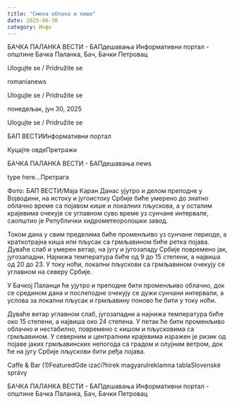 ```yaml
---
title: "Смена облака и кише"
date: 2025-06-30
category: Инфо
---
```


БАЧКА ПАЛАНКА ВЕСТИ - БАПдешавања Информативни портал - општине Бачка Паланка, Бач, Бачки Петровац

Ulogujte se / Pridružite se

romanianews

Ulogujte se / Pridružite se

понедељак, јун 30, 2025

Ulogujte se / Pridružite se

БАП ВЕСТИИнформативни портал

Куцајте овдеПретражи

БАЧКА ПАЛАНКА ВЕСТИ - БАПдешавања news

type here...Претрага

Фото: БАП ВЕСТИ/Маја Каран
            Данас ујутро и делом преподне у Војводини, на истоку и југоистоку Србије биће умерено до знатно облачно време са појавом кише и локалних пљускова, а у осталим крајевима очекује се углавном суво време уз сунчане интервале, саопштио је Републички хидрометеоролошки завод.

Током дана у свим пределима биће променљиво уз сунчане периоде, а краткотрајна киша или пљусак са грмљавином биће ретка појава.
Дуваће слаб и умерен ветар, на југу и југозападу Србије повремено јак, југозападни. Најнижа температура биће од 9 до 15 степени, а највиша од 20 до 23. У току ноћи, локални пљускови са грмљавином очекују се углавном на северу Србије.


У Бачкој Паланци ће ујутро и преподне бити променљиво облачно, док се средином дана и послеподне очекују се дужи сунчани интервали, а услова за локални пљусак и грмљавину поново ће бити у току ноћи.


Дуваће ветар углавном слаб, југозападни а најнижа температура биће око 15 степени, а највиша око 24 степена.
У петак ће бити променљиво облачно и нестабилно, повремено с кишом и пљусковима са грмљавином. У северним и централним крајевима изражен је ризик од појаве јаких грмљавинских непогода са градом и олујним ветром, док ће на југу Србије пљускови бити ређа појава.

Caffe & Bar (1)FeaturedGde izaći?hírek magyarulreklamna tablaSlovenské správy

БАЧКА ПАЛАНКА ВЕСТИ - БАПдешавања Информативни портал - општине Бачка Паланка, Бач, Бачки Петровац
